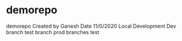 # demorepo
demorepo
Created by Ganesh 
Date 11/0/2020
Local Development 
Dev branch
test branch
prod branches
test
